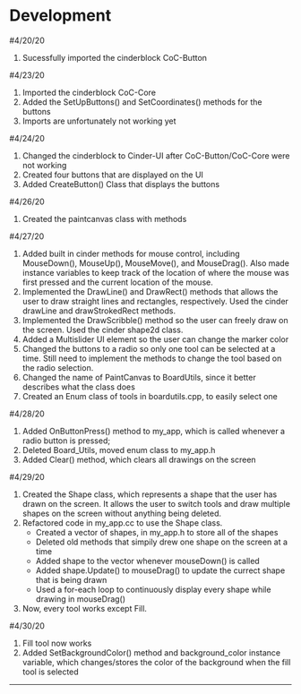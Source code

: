 # Development

#4/20/20
1. Sucessfully imported the cinderblock CoC-Button

#4/23/20
1. Imported the cinderblock CoC-Core
2. Added the SetUpButtons() and SetCoordinates() methods for the buttons
3. Imports are unfortunately not working yet

#4/24/20
1. Changed the cinderblock to Cinder-UI after CoC-Button/CoC-Core were not working
2. Created four buttons that are displayed on the UI
3. Added CreateButton() Class that displays the buttons 

#4/26/20
1. Created the paintcanvas class with methods

#4/27/20
1. Added built in cinder methods for mouse control, including MouseDown(), MouseUp(), 
MouseMove(), and MouseDrag(). Also made instance variables to keep track of the location
of where the mouse was first pressed and the current location of the mouse.
2. Implemented the DrawLine() and DrawRect() methods that allows the user to draw
straight lines and rectangles, respectively. Used the cinder drawLine and drawStrokedRect
methods.
3. Implemented the DrawScribble() method so the user can freely draw on the screen. Used
the cinder shape2d class.
4. Added a Multislider UI element so the user can change the marker color
5. Changed the buttons to a radio so only one tool can be selected at a time. Still need
to implement the methods to change the tool based on the radio selection.
6. Changed the name of PaintCanvas to BoardUtils, since it better describes what the class
does
7. Created an Enum class of tools in boardutils.cpp, to easily select one

#4/28/20
1. Added OnButtonPress() method to my_app, which is called whenever a radio
button is pressed;
2. Deleted Board_Utils, moved enum class to my_app.h
3. Added Clear() method, which clears all drawings on the screen

#4/29/20
1. Created the Shape class, which represents a shape that the user has drawn on the 
screen. It allows the user to switch tools and draw multiple shapes on the screen
without anything being deleted.
2. Refactored code in my_app.cc to use the Shape class. 
   * Created a vector of shapes, in my_app.h to store all of the shapes
   * Deleted old methods that simpily drew one shape on the screen at a time
   * Added shape to the vector whenever mouseDown() is called
   * Added shape.Update() to mouseDrag() to update the currect shape that is
   being drawn
   * Used a for-each loop to continuously display every shape while drawing
   in mouseDrag()
3. Now, every tool works except Fill.

#4/30/20
1. Fill tool now works
2. Added SetBackgroundColor() method and background_color instance variable, 
which changes/stores the color of the background when the fill tool is selected

---

